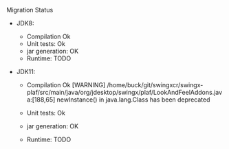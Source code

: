 Migration Status
- JDK8:
  - Compilation Ok
  - Unit tests: Ok
  - jar generation: OK
  - Runtime: TODO
  
- JDK11:
  - Compilation Ok
    [WARNING] /home/buck/git/swingxcr/swingx-plaf/src/main/java/org/jdesktop/swingx/plaf/LookAndFeelAddons.java:[188,65] newInstance() in java.lang.Class has been deprecated

  - Unit tests: Ok
  - jar generation: OK
  - Runtime: TODO
  
  
